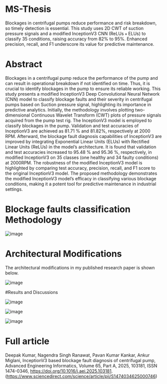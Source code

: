 # MS-Thesis
Blockages in centrifugal pumps reduce performance and risk breakdown, so timely detection is essential. This study uses 2D CWT of suction pressure signals and a modified InceptionV3 CNN (ReLUs + ELUs) to classify 35 conditions, raising accuracy from 82% to 95%. Enhanced precision, recall, and F1 underscore its value for predictive maintenance.

# Abstract
Blockages in a centrifugal pump reduce the performance of the pump and can result in operational breakdown if not identified on time. Thus, it is crucial to identify blockages in the pump to ensure its reliable working. This study presents a modified InceptionV3 Deep Convolutional Neural Network (CNN) model to classify blockage faults and their severity in centrifugal pumps based on Suction pressure signal, highlighting its importance in predictive analytics. Initially, the methodology involves plotting two-dimensional Continuous Wavelet Transform (CWT) plots of pressure signals acquired from the pump test rig. The InceptionV3 model is employed to classify blockages in the pump. Validation and test accuracies of InceptionV3 are achieved as 81.71 % and 81.82%, respectively at 2000 RPM. Afterward, the blockage fault diagnosis capabilities of InceptionV3 are improved by integrating Exponential Linear Units (ELUs) with Rectified Linear Units (ReLUs) in the model’s architecture. It is found that validation and test accuracies increased to 95.48 % and 95.36 %, respectively, in modified InceptionV3 on 35 classes (one healthy and 34 faulty conditions) at 2000RPM. The robustness of the modified InceptionV3 model is highlighted by comparing test accuracy, precision, recall, and F1 score to the original InceptionV3 model. The proposed methodology demonstrates the modified InceptionV3 model’s efficacy in classifying various blockage conditions, making it a potent tool for predictive maintenance in industrial settings.

# Blockage faults classification Methodology

![image](https://github.com/user-attachments/assets/e9305d49-d0f1-462e-b421-e7309dc8fe1a)


# Architectural Modifications
The architectural modifications in my published research paper is shown below.

![image](https://github.com/user-attachments/assets/b372e79b-560a-46d9-b77d-1346607859a1)


#Results and Discussions

![image](https://github.com/user-attachments/assets/683f8bd8-0cde-42e0-a291-62ddac38da7a)

![image](https://github.com/user-attachments/assets/7c6b6d6e-b331-4d48-9669-bdc751a2d766)

![image](https://github.com/user-attachments/assets/4a1a0ddd-5fce-4ff7-a2bc-51630c87d80b)


# Full article
Deepak Kumar, Nagendra Singh Ranawat, Pavan Kumar Kankar, Ankur Miglani, InceptionV3 based blockage fault diagnosis of centrifugal pump, Advanced Engineering Informatics, Volume 65, Part A, 2025, 103181, ISSN 1474-0346,
https://doi.org/10.1016/j.aei.2025.103181. (https://www.sciencedirect.com/science/article/pii/S1474034625000746)
